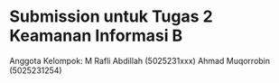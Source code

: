 # Submission untuk Tugas 2 Keamanan Informasi B
Anggota Kelompok: 
M Rafli Abdillah (5025231xxx)
Ahmad Muqorrobin (5025231254)
